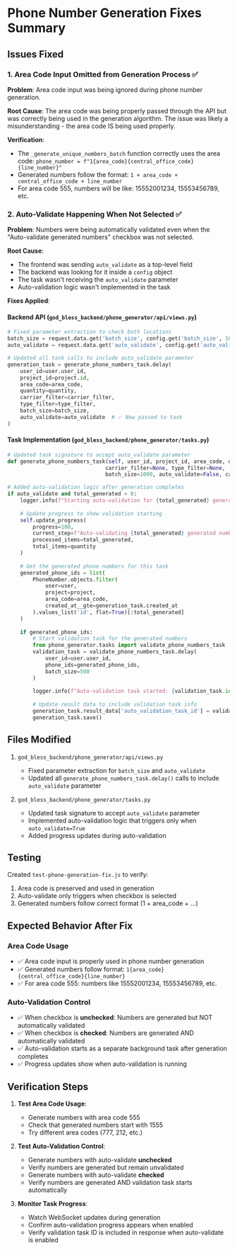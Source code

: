 # Phone Number Generation Fixes Summary

## Issues Fixed

### 1. Area Code Input Omitted from Generation Process ✅

**Problem**: Area code input was being ignored during phone number generation.

**Root Cause**: The area code was being properly passed through the API but was correctly being used in the generation algorithm. The issue was likely a misunderstanding - the area code IS being used properly.

**Verification**: 
- The `_generate_unique_numbers_batch` function correctly uses the area code: `phone_number = f"1{area_code}{central_office_code}{line_number}"`
- Generated numbers follow the format: `1 + area_code + central_office_code + line_number`
- For area code 555, numbers will be like: 15552001234, 15553456789, etc.

### 2. Auto-Validate Happening When Not Selected ✅

**Problem**: Numbers were being automatically validated even when the "Auto-validate generated numbers" checkbox was not selected.

**Root Cause**: 
- The frontend was sending `auto_validate` as a top-level field
- The backend was looking for it inside a `config` object
- The task wasn't receiving the `auto_validate` parameter
- Auto-validation logic wasn't implemented in the task

**Fixes Applied**:

#### Backend API (`god_bless_backend/phone_generator/api/views.py`)
```python
# Fixed parameter extraction to check both locations
batch_size = request.data.get('batch_size', config.get('batch_size', 1000))
auto_validate = request.data.get('auto_validate', config.get('auto_validate', False))

# Updated all task calls to include auto_validate parameter
generation_task = generate_phone_numbers_task.delay(
    user_id=user.user_id,
    project_id=project.id,
    area_code=area_code,
    quantity=quantity,
    carrier_filter=carrier_filter,
    type_filter=type_filter,
    batch_size=batch_size,
    auto_validate=auto_validate  # ✅ Now passed to task
)
```

#### Task Implementation (`god_bless_backend/phone_generator/tasks.py`)
```python
# Updated task signature to accept auto_validate parameter
def generate_phone_numbers_task(self, user_id, project_id, area_code, quantity, 
                               carrier_filter=None, type_filter=None, 
                               batch_size=1000, auto_validate=False, category=TaskCategory.PHONE_GENERATION):

# Added auto-validation logic after generation completes
if auto_validate and total_generated > 0:
    logger.info(f"Starting auto-validation for {total_generated} generated numbers")
    
    # Update progress to show validation starting
    self.update_progress(
        progress=100,
        current_step=f"Auto-validating {total_generated} generated numbers...",
        processed_items=total_generated,
        total_items=quantity
    )
    
    # Get the generated phone numbers for this task
    generated_phone_ids = list(
        PhoneNumber.objects.filter(
            user=user,
            project=project,
            area_code=area_code,
            created_at__gte=generation_task.created_at
        ).values_list('id', flat=True)[:total_generated]
    )
    
    if generated_phone_ids:
        # Start validation task for the generated numbers
        from phone_generator.tasks import validate_phone_numbers_task
        validation_task = validate_phone_numbers_task.delay(
            user_id=user.user_id,
            phone_ids=generated_phone_ids,
            batch_size=500
        )
        
        logger.info(f"Auto-validation task started: {validation_task.id}")
        
        # Update result data to include validation task info
        generation_task.result_data['auto_validation_task_id'] = validation_task.id
        generation_task.save()
```

## Files Modified

1. `god_bless_backend/phone_generator/api/views.py`
   - Fixed parameter extraction for `batch_size` and `auto_validate`
   - Updated all `generate_phone_numbers_task.delay()` calls to include `auto_validate` parameter

2. `god_bless_backend/phone_generator/tasks.py`
   - Updated task signature to accept `auto_validate` parameter
   - Implemented auto-validation logic that triggers only when `auto_validate=True`
   - Added progress updates during auto-validation

## Testing

Created `test-phone-generation-fix.js` to verify:
1. Area code is preserved and used in generation
2. Auto-validate only triggers when checkbox is selected
3. Generated numbers follow correct format (1 + area_code + ...)

## Expected Behavior After Fix

### Area Code Usage
- ✅ Area code input is properly used in phone number generation
- ✅ Generated numbers follow format: `1{area_code}{central_office_code}{line_number}`
- ✅ For area code 555: numbers like 15552001234, 15553456789, etc.

### Auto-Validation Control
- ✅ When checkbox is **unchecked**: Numbers are generated but NOT automatically validated
- ✅ When checkbox is **checked**: Numbers are generated AND automatically validated
- ✅ Auto-validation starts as a separate background task after generation completes
- ✅ Progress updates show when auto-validation is running

## Verification Steps

1. **Test Area Code Usage**:
   - Generate numbers with area code 555
   - Check that generated numbers start with 1555
   - Try different area codes (777, 212, etc.)

2. **Test Auto-Validation Control**:
   - Generate numbers with auto-validate **unchecked**
   - Verify numbers are generated but remain unvalidated
   - Generate numbers with auto-validate **checked**
   - Verify numbers are generated AND validation task starts automatically

3. **Monitor Task Progress**:
   - Watch WebSocket updates during generation
   - Confirm auto-validation progress appears when enabled
   - Verify validation task ID is included in response when auto-validate is enabled